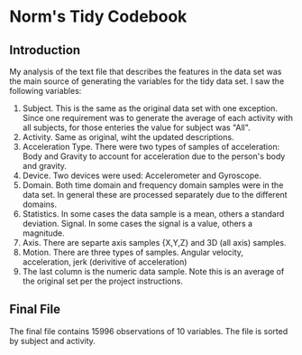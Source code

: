 Norm's Tidy Codebook
========================================================

Introduction
--------------------------------------------------------
My analysis of the text file that describes the features in the data set was the main source of generating the variables for the tidy data set.  I saw the following variables:

1.  Subject.  This is the same as the original data set with one exception.  Since one requirement was to generate the average of each activity with all subjects, for those enteries the value for subject was "All".
2.  Activity.  Same as original, wiht the updated descriptions.
3.  Acceleration Type.  There were two types of samples of acceleration: Body and Gravity to account for acceleration due to the person's body and gravity.
4.  Device.  Two devices were used:  Accelerometer and Gyroscope.
5.  Domain.  Both time domain and frequency domain samples were in the data set.  In general these are processed separately due to the different domains.
6.  Statistics.  In some cases the data sample is a mean, others a standard deviation.
Signal.  In some cases the signal is a value, others a magnitude.
7.  Axis.  There are separte axis samples {X,Y,Z} and 3D (all axis) samples.
8.  Motion.  There are three types of samples.  Angular velocity, acceleration, jerk (derivitive of acceleration)
9.  The last column is the numeric data sample.  Note this is an average of the original set per the project instructions.

Final File
---------------------------------------------------------
The final file contains 15996 observations of 10 variables. The file is sorted by subject and activity.  


